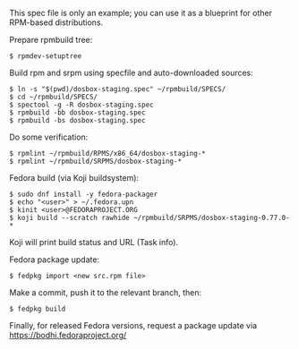 This spec file is only an example; you can use it as a blueprint for
other RPM-based distributions.

Prepare rpmbuild tree:

    $ rpmdev-setuptree

Build rpm and srpm using specfile and auto-downloaded sources:

    $ ln -s "$(pwd)/dosbox-staging.spec" ~/rpmbuild/SPECS/
    $ cd ~/rpmbuild/SPECS/
    $ spectool -g -R dosbox-staging.spec
    $ rpmbuild -bb dosbox-staging.spec
    $ rpmbuild -bs dosbox-staging.spec

Do some verification:

    $ rpmlint ~/rpmbuild/RPMS/x86_64/dosbox-staging-*
    $ rpmlint ~/rpmbuild/SRPMS/dosbox-staging-*

Fedora build (via Koji buildsystem):

    $ sudo dnf install -y fedora-packager
    $ echo "<user>" > ~/.fedora.upn
    $ kinit <user>@FEDORAPROJECT.ORG
    $ koji build --scratch rawhide ~/rpmbuild/SRPMS/dosbox-staging-0.77.0-*

Koji will print build status and URL (Task info).

Fedora package update:

    $ fedpkg import <new src.rpm file>

Make a commit, push it to the relevant branch, then:
    
    $ fedpkg build

Finally, for released Fedora versions, request a package update via <https://bodhi.fedoraproject.org/>
